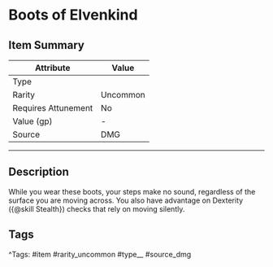 # Boots of Elvenkind

## Item Summary

| Attribute            | Value                        |
|----------------------|------------------------------|
| Type                 |   |
| Rarity               | Uncommon             |
| Requires Attunement  | No                |
| Value (gp)           | -    |
| Source               | DMG |

---

## Description

While you wear these boots, your steps make no sound, regardless of the surface you are moving across. You also have advantage on Dexterity ({@skill Stealth}) checks that rely on moving silently.

## Tags

^Tags: #item #rarity_uncommon #type__ #source_dmg